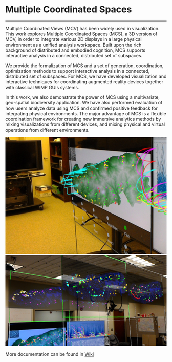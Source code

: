 # Multiple Coordinated Spaces
---------------------------

Multiple Coordinated Views (MCV) has been widely used in visualization.
This work explores Multiple Coordinated Spaces (MCS), a 3D version of MCV, in order to integrate various 2D displays in a large physical environment as a unified analysis workspace.
Built upon the rich background of distributed and embodied cognition, MCS supports interactive analysis in a connected, distributed set of subspaces.

We provide the formalization of MCS and a set of generation, coordination, optimization methods to support interactive analysis in a connected, distributed set of subspaces.
For MCS, we have developed visualization and interactive techniques for coordinating augmented reality devices together with classical WIMP GUIs systems.

In this work, we also demonstrate the power of MCS using a multivariate, geo-spatial biodiversity application.
We have also performed evaluation of how users analyze data using MCS and confirmed positive feedback for integrating physical environments.
The major advantage of MCS is a flexible coordination framework for creating new immersive analytics methods by mixing visualizations from different devices, and mixing physical and virtual operations from different environments.

![1](https://github.com/ImmersiveAnalyticsUNCC/Multiple-Coordinated-Spaces/blob/master/edge_bundle.jpg)
![2](https://github.com/ImmersiveAnalyticsUNCC/Multiple-Coordinated-Spaces/blob/master/CS1_DistributionGrouping.jpg)

More documentation can be found in [Wiki](https://github.com/ImmersiveAnalyticsUNCC/Multiple-Coordinated-Spaces/wiki)

